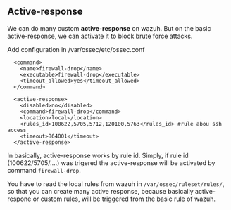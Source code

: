 ## Active-response 

We can do many custom **active-response** on wazuh. But on the basic active-response, we can activate it to block brute force attacks.

Add configuration in /var/ossec/etc/ossec.conf

```
  <command>
    <name>firewall-drop</name>
    <executable>firewall-drop</executable>
    <timeout_allowed>yes</timeout_allowed>
  </command>
```

```
  <active-response>
    <disabled>no</disabled>
    <command>firewall-drop</command>
    <location>local</location>
    <rules_id>100622,5705,5712,120100,5763</rules_id> #rule abou ssh access 
    <timeout>864001</timeout>
  </active-response>

```

In basically, active-response works by rule id. Simply, if rule id (100622/5705/....) was trigered the active-response will be activated by command `firewall-drop`. 

You have to read the local rules from wazuh in `/var/ossec/ruleset/rules/`, so that you can create many active response, because basically active-respone or custom rules, will be triggered from the basic rule of wazuh. 

